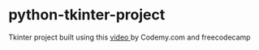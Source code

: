 # python-tkinter-project

Tkinter project built using this <a href="https://www.youtube.com/watch?v=YXPyB4XeYLA">video </a> by Codemy.com and freecodecamp

